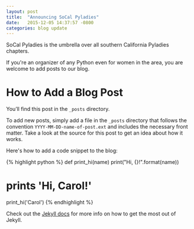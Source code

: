 ```yaml
---
layout: post
title:  "Announcing SoCal Pyladies"
date:   2015-12-05 14:37:57 -0800
categories: blog update
---
```


SoCal Pyladies is the umbrella over all southern California Pyladies chapters.

If you're an organizer of any Python even for women in the area, you are welcome to add posts to our blog.

# How to Add a Blog Post

You’ll find this post in the `_posts` directory.

To add new posts, simply add a file in the `_posts` directory that follows the convention `YYYY-MM-DD-name-of-post.ext` and includes the necessary front matter. Take a look at the source for this post to get an idea about how it works.

Here's how to add a code snippet to the blog:

{% highlight python %}
def print_hi(name)
    print("Hi, {}!".format(name))

# prints 'Hi, Carol!'
print_hi('Carol')
{% endhighlight %}

Check out the [Jekyll docs][jekyll-docs] for more info on how to get the most out of Jekyll.

[jekyll-docs]: http://jekyllrb.com/docs/home
